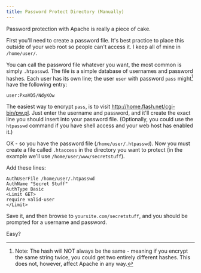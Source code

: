 ```yaml
---
title: Password Protect Directory (Manually)
---
```


Password protection with Apache is really a piece of cake.

First you'll need to create a password file. It's best practice to place this
outside of your web root so people can't access it. I keep all of mine in
`/home/user/`.

You can call the password file whatever you want, the most common is simply
`.htpasswd`. The file is a simple database of usernames and password hashes.
Each user has its own line; the user `user` with password `pass` might[^1]
have the following entry:

```
user:PxaVD5/NdyKOw
```

The easiest way to encrypt `pass`, is to visit
<http://home.flash.net/cgi-bin/pw.pl>. Just enter the username and password,
and it'll create the exact line you should insert into your password file.
(Optionally, you could use the `htpasswd` command if you have shell access and
your web host has enabled it.)

OK - so you have the password file (`/home/user/.htpasswd`). Now you must
create a file called `.htaccess` in the directory you want to protect (in the
example we'll use `/home/user/www/secretstuff`).

Add these lines:

```
AuthUserFile /home/user/.htpasswd
AuthName "Secret Stuff"
AuthType Basic
<Limit GET>
require valid-user
</Limit>
```

Save it, and then browse to `yoursite.com/secretstuff`, and you should be
prompted for a username and password.

Easy?

[^1]: Note: The hash will NOT always be the same - meaning if you encrypt the
      same string twice, you could get two entirely different hashes. This
      does not, however, affect Apache in any way.

[1]: http://home.flash.net/cgi-bin/pw.pl
